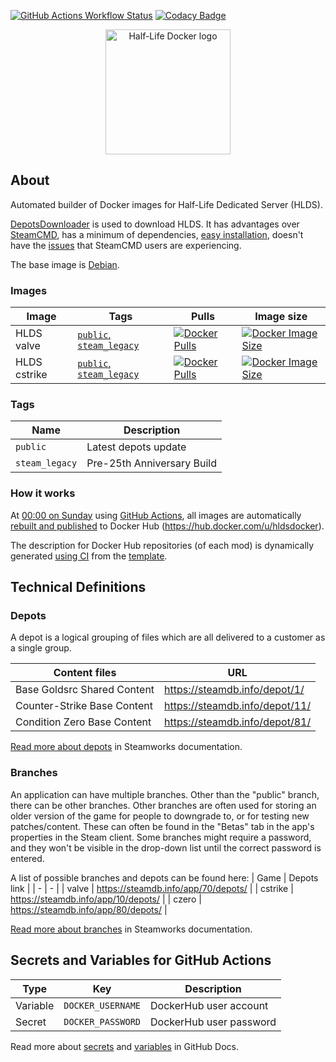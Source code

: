 [![GitHub Actions Workflow Status](https://img.shields.io/github/actions/workflow/status/hldsdocker/hlds/CI.yml?logo=github&logoColor=white)](https://github.com/hldsdocker/hlds/actions/workflows/CI.yml)
[![Codacy Badge](https://app.codacy.com/project/badge/Grade/110aad918e184a51956adf55f6e770b3)](https://app.codacy.com/gh/hldsdocker/hlds/dashboard?utm_source=gh&utm_medium=referral&utm_content=&utm_campaign=Badge_grade)

<p align="center">
    <img src="https://avatars.githubusercontent.com/u/165314416" alt="Half-Life Docker logo" width=200>
</p>

## About
Automated builder of Docker images for Half-Life Dedicated Server (HLDS).

[DepotsDownloader](https://github.com/SteamRE/DepotDownloader/) is used to download HLDS. It has advantages over [SteamCMD](https://developer.valvesoftware.com/wiki/SteamCMD), has a minimum of dependencies, [easy installation](https://github.com/hldsdocker/hlds/blob/67b4583a400a210b87198b923be6c6fa128bc0d4/Dockerfile#L23-L26), doesn't have the [issues](https://developer.valvesoftware.com/wiki/SteamCMD#Only_the_HLDS_Engine_is_Downloaded) that SteamCMD users are experiencing.

The base image is [Debian](https://hub.docker.com/_/debian).

### Images
| Image | Tags | Pulls | Image size |
| - | - | - | - |
| HLDS valve | [`public`, `steam_legacy`](https://hub.docker.com/r/hldsdocker/valve/tags) | [![Docker Pulls](https://img.shields.io/docker/pulls/hldsdocker/valve?logo=docker&logoColor=blue)](https://hub.docker.com/r/hldsdocker/valve) | [![Docker Image Size](https://img.shields.io/docker/image-size/hldsdocker/valve?logo=docker&logoColor=blue)](https://hub.docker.com/r/hldsdocker/valve) |
| HLDS cstrike | [`public`, `steam_legacy`](https://hub.docker.com/r/hldsdocker/cstrike/tags) | [![Docker Pulls](https://img.shields.io/docker/pulls/hldsdocker/cstrike?logo=docker&logoColor=blue)](https://hub.docker.com/r/hldsdocker/cstrike) | [![Docker Image Size](https://img.shields.io/docker/image-size/hldsdocker/cstrike?logo=docker&logoColor=blue)](https://hub.docker.com/r/hldsdocker/cstrike) |

### Tags
| Name | Description |
| - | - |
| `public` | Latest depots update |
| `steam_legacy` | Pre-25th Anniversary Build |

### How it works
At [00:00 on Sunday](https://github.com/hldsdocker/hlds/blob/67b4583a400a210b87198b923be6c6fa128bc0d4/.github/workflows/CI.yml#L12C3-L13C24) using [GitHub Actions](https://github.com/hldsdocker/hlds/actions), all images are automatically [rebuilt and published](https://github.com/hldsdocker/hlds/blob/67b4583a400a210b87198b923be6c6fa128bc0d4/.github/workflows/CI.yml#L54-L66) to Docker Hub (https://hub.docker.com/u/hldsdocker). 

The description for Docker Hub repositories (of each mod) is dynamically generated [using CI](.github\workflows\dockerhub-description.yml) from the [template](.github/.teamplate-README.md). 

## Technical Definitions
### Depots
A depot is a logical grouping of files which are all delivered to a customer as a single group.

| Content files | URL |
| - | - |
| Base Goldsrc Shared Content | https://steamdb.info/depot/1/   |
| Counter-Strike Base Content | https://steamdb.info/depot/11/  |
| Condition Zero Base Content | https://steamdb.info/depot/81/  |

[Read more about depots](https://partner.steamgames.com/doc/store/application/depots) in Steamworks documentation.

### Branches
An application can have multiple branches. Other than the "public" branch, there can be other branches. Other branches are often used for storing an older version of the game for people to downgrade to, or for testing new patches/content. These can often be found in the "Betas" tab in the app's properties in the Steam client. Some branches might require a password, and they won't be visible in the drop-down list until the correct password is entered.

A list of possible branches and depots can be found here:
| Game | Depots link |
| - | - |
| valve     | https://steamdb.info/app/70/depots/ |
| cstrike   | https://steamdb.info/app/10/depots/ |
| сzero     | https://steamdb.info/app/80/depots/ |


[Read more about branches](https://partner.steamgames.com/doc/store/application/branches) in Steamworks documentation.

## Secrets and Variables for GitHub Actions
| Type | Key | Description |
| - | - | - |
| Variable  | `DOCKER_USERNAME` | DockerHub user account |
| Secret    | `DOCKER_PASSWORD` | DockerHub user password |

Read more about [secrets](https://docs.github.com/en/actions/learn-github-actions/variables#using-the-vars-context-to-access-configuration-variable-values) and [variables](https://docs.github.com/en/actions/security-guides/using-secrets-in-github-actions)
 in GitHub Docs.